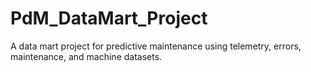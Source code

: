 # PdM_DataMart_Project
 A data mart project for predictive maintenance using telemetry, errors, maintenance, and machine datasets.
